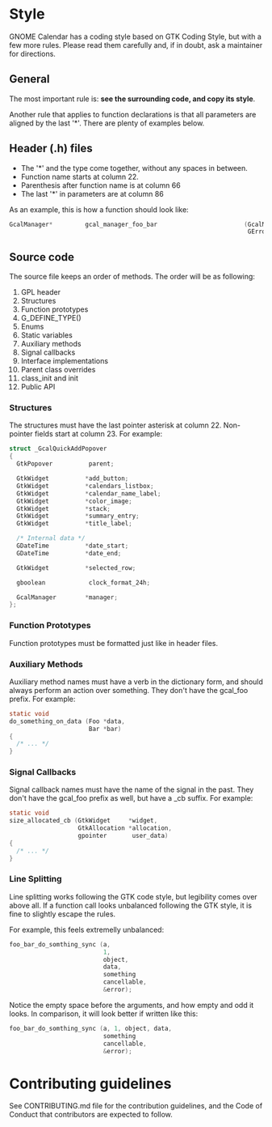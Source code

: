 # Style

GNOME Calendar has a coding style based on GTK Coding Style, but with a few more
rules. Please read them carefully and, if in doubt, ask a maintainer for directions.

## General

The most important rule is: **see the surrounding code, and copy its style**.

Another rule that applies to function declarations is that all parameters are
aligned by the last '*'. There are plenty of examples below.

## Header (.h) files

 * The '*' and the type come together, without any spaces in between.
 * Function name starts at column 22.
 * Parenthesis after function name is at column 66
 * The last '*' in parameters are at column 86

As an example, this is how a function should look like:

```c
GcalManager*         gcal_manager_foo_bar                        (GcalManager        *self,
                                                                  GError            **example);
```

## Source code

The source file keeps an order of methods. The order will be as following:

  1. GPL header
  2. Structures
  3. Function prototypes
  4. G_DEFINE_TYPE()
  5. Enums
  6. Static variables
  7. Auxiliary methods
  8. Signal callbacks
  9. Interface implementations
  10. Parent class overrides
  11. class_init and init
  12. Public API

### Structures

The structures must have the last pointer asterisk at column 22. Non-pointer fields
start at column 23. For example:

```c
struct _GcalQuickAddPopover
{
  GtkPopover          parent;

  GtkWidget          *add_button;
  GtkWidget          *calendars_listbox;
  GtkWidget          *calendar_name_label;
  GtkWidget          *color_image;
  GtkWidget          *stack;
  GtkWidget          *summary_entry;
  GtkWidget          *title_label;

  /* Internal data */
  GDateTime          *date_start;
  GDateTime          *date_end;

  GtkWidget          *selected_row;

  gboolean            clock_format_24h;

  GcalManager        *manager;
};
```

### Function Prototypes

Function prototypes must be formatted just like in header files.

### Auxiliary Methods

Auxiliary method names must have a verb in the dictionary form, and should always
perform an action over something. They don't have the gcal_foo prefix. For example:

```c
static void
do_something_on_data (Foo *data,
                      Bar *bar)
{
  /* ... */
}
```

### Signal Callbacks

Signal callback names must have the name of the signal in the past. They don't have
the gcal_foo prefix as well, but have a _cb suffix. For example:

```c
static void
size_allocated_cb (GtkWidget     *widget,
                   GtkAllocation *allocation,
                   gpointer       user_data)
{
  /* ... */
}
```

### Line Splitting

Line splitting works following the GTK code style, but legibility comes over above
all. If a function call looks unbalanced following the GTK style, it is fine to
slightly escape the rules.

For example, this feels extremelly unbalanced:

```c
foo_bar_do_somthing_sync (a,
                          1,
                          object,
                          data,
                          something
                          cancellable,
                          &error);
```

Notice the empty space before the arguments, and how empty and odd it looks. In
comparison, it will look better if written like this:

```c
foo_bar_do_somthing_sync (a, 1, object, data,
                          something
                          cancellable,
                          &error);
```

# Contributing guidelines

See CONTRIBUTING.md file for the contribution guidelines, and the Code of Conduct
that contributors are expected to follow.
